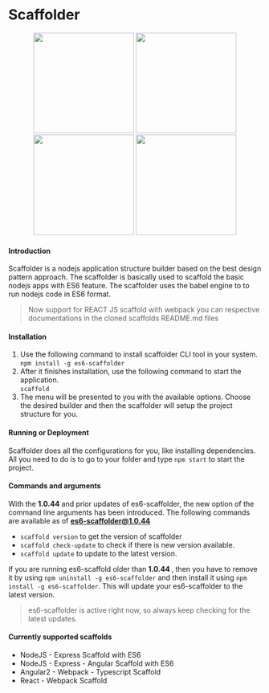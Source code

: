 # Scaffolder
<p align="center">
  <img src="https://image.slidesharecdn.com/4-es6metbabel-150513100342-lva1-app6891/95/es6-with-babeljs-1-638.jpg?cb=1431511634" width="200"/>
  <img src="https://upload.wikimedia.org/wikipedia/commons/thumb/d/d9/Node.js_logo.svg/1200px-Node.js_logo.svg.png" width="200"/>
  <img src="https://fococriativo.com.br/wp-content/uploads/2015/08/angular-js-firebase.png" width="200"/>
  <img src="https://blog.zingchart.com/content/images/2016/06/react-1.png" width="200"/>
</p>

#### Introduction
Scaffolder is a nodejs application structure builder based on the best design pattern approach. The scaffolder is basically used to scaffold the basic nodejs apps with ES6 feature. The scaffolder uses the babel engine to to run nodejs code in ES6 format.


> Now support for REACT JS scaffold with webpack
you can respective documentations in the cloned scaffolds README.md files

#### Installation
1. Use the following command to install scaffolder CLI tool in your system.<br/>
`npm install -g es6-scaffolder`
2. After it finishes installation, use the following command to start the application.<br/>
    `scaffold`
3. The menu will be presented to you with the available options. Choose the desired builder and then the scaffolder will setup the project structure for you.

#### Running or Deployment
Scaffolder does all the configurations for you, like installing dependencies. All you need to do is to go to your folder and type
`npm start`
to start the project.

#### Commands and arguments
With the <b>1.0.44</b> and prior updates of es6-scaffolder, the new option of the command line arguments has been introduced. The following commands are available as of <b>es6-scaffolder@1.0.44</b>
* `scaffold version` to get the version of scaffolder
* `scaffold check-update` to check if there is new version available.
* `scaffold update` to update to the latest version.

>  
If you are running es6-scaffold older than <b>1.0.44 </b>, then you have to remove it by using `npm uninstall -g es6-scaffolder` and then install it using `npm install -g es6-scaffolder`. This will update your es6-scaffolder to the latest version.

> es6-scaffolder is active right now, so always keep checking for the latest updates.

#### Currently supported scaffolds
* NodeJS - Express Scaffold with ES6
* NodeJS - Express - Angular Scaffold with ES6
* Angular2 - Webpack - Typescript Scaffold
* React - Webpack Scaffold
